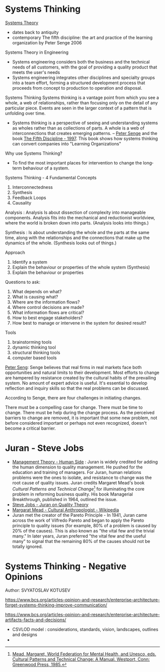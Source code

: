 
# Systems  Thinking

[Systems Theory](https://en.wikipedia.org/wiki/Systems_theory#In_engineering)
- dates back to antiquity
- contemporary The fifth discipline: the art and practice of the learning organization by Peter Senge 2006

Systems Theory in Engineering
- Systems engineering considers both the business and the technical needs of all customers, with the goal of providing a quality product that meets the user's needs
- Systems engineering integrates other disciplines and specialty groups into a team effort, forming a structured development process that proceeds from concept to production to operation and disposal.

Systems Thinking
Systems thinking is a vantage point from which you see a whole, a web of relationships, rather than focusing only on the detail of any particular piece. Events are seen in the larger context of a pattern that is unfolding over time.
- Systems thinking is a perspective of seeing and understanding systems as wholes rather than as collections of parts. A whole is a web of interconnections that creates emerging patterns. – [Peter Senge](https://en.wikipedia.org/wiki/Peter_Senge) and the book [The Fifth Discipline - 1997](https://en.wikipedia.org/wiki/Peter_Senge).  This book shows how systems thinking can convert companies into "Learning Organizations"

Why use Systems Thinking?
- To find the most important places for intervention to change the long‐term behaviour of a system.

Systems Thinking - 4 Fundamental Concepts
1. Interconnectedness
1. Synthesis
1. Feedback Loops
1. Causality

Analysis : Analysis Is about dissection of complexity into manageable components. Analysis fits into the mechanical and reductionist worldview, where the world is broken down into parts.  (Analysis looks into things.)

Synthesis : Is about understanding the whole and the parts at the same time, along with the relationships and the connections that make up the dynamics of the whole. (Synthesis looks out of things.)

Approach
1. Identify a system
1. Explain the behaviour or properties of the whole system (Synthesis)
1. Explain the behaviour or properties

Questions to ask:
1. What depends on what?
1. What is causing what?
1. Where are the information flows?
1. Where control decisions are made?
1. What information flows are critical?
1. How to best engage stakeholders?
1. How best to manage or intervene in the system for desired result?

Tools
1. brainstorming tools
1. dynamic thinking tool
1. structural thinking tools
1. computer based tools

[Peter Seng](https://en.wikipedia.org/wiki/Peter_Senge):
Senge believes that real firms in real markets face both opportunities and natural limits to their development. Most efforts to change are hampered by resistance created by the cultural habits of the prevailing system. No amount of expert advice is useful. It's essential to develop reflection and inquiry skills so that the real problems can be discussed.

According to Senge, there are four challenges in initiating changes.

There must be a compelling case for change.
There must be time to change.
There must be help during the change process.
As the perceived barriers to change are removed, it is important that some new problem, not before considered important or perhaps not even recognized, doesn't become a critical barrier.



# Juran - Steve Jobs
- [Management Theory - Human Side](https://en.wikipedia.org/wiki/Joseph_M._Juran) : Juran is widely credited for adding the human dimension to quality management. He pushed for the education and training of managers. For Juran, human relations problems were the ones to isolate, and resistance to change was the root cause of quality issues. Juran credits Margaret Mead's book *Cultural Patterns and Technical Change*[^CulturalPatterns] for illuminating the core problem in reforming business quality. His book Managerial Breakthrough, published in 1964, outlined the issue.
- [Steve Jobs - Juran on Quality Theory](https://www.youtube.com/watch?v=XbkMcvnNq3g&ab_channel=AmericanSocietyforQuality%2CQualityManagementDivision)
- [Margarat Mead - Cultural Anthropologist - Wikipedia](https://en.wikipedia.org/wiki/Margaret_Mead)
- Juran met the creator of the Pareto Principle - In 1941, Juran came across the work of Vilfredo Pareto and began to apply the Pareto principle to quality issues (for example, 80% of a problem is caused by 20% of the causes). This is also known as "the vital few and the trivial many." In later years, Juran preferred "the vital few and the useful many" to signal that the remaining 80% of the causes should not be totally ignored.

# Systems Thinking - Negative Opinions

 Author: SVYATOSLAV KOTUSEV

https://www.bcs.org/articles-opinion-and-research/enterprise-architecture-forget-systems-thinking-improve-communication/

https://www.bcs.org/articles-opinion-and-research/enterprise-architecture-artifacts-facts-and-decisions/

- CSVLOD model : considerations, standards, vision, landscapes, outlines and designs
- 





[^CulturalPatterns]: [Mead, Margaret, World Federation for Mental Health, and Unesco, eds. Cultural Patterns and Technical Change: A Manual. Westport, Conn: Greenwood Press, 1985.](www.worldcat.org/isbn/978-0313248399)
